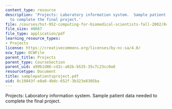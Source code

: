 ```yaml
---
content_type: resource
description: 'Projects: Laboratory information system.  Sample patient data needed
  to complete the final project.'
file: /courses/hst-952-computing-for-biomedical-scientists-fall-2002/8c19843fe8a64bdc652f3b323e8305ba_samplepatientsproject.pdf
file_size: 40667
file_type: application/pdf
learning_resource_types:
- Projects
license: https://creativecommons.org/licenses/by-nc-sa/4.0/
ocw_type: OCWFile
parent_title: Projects
parent_type: CourseSection
parent_uid: a99b1d86-cd2c-a02b-b535-35c7c23cc0a8
resourcetype: Document
title: samplepatientsproject.pdf
uid: 8c19843f-e8a6-4bdc-652f-3b323e8305ba
---
```

Projects: Laboratory information system.  Sample patient data needed to complete the final project.